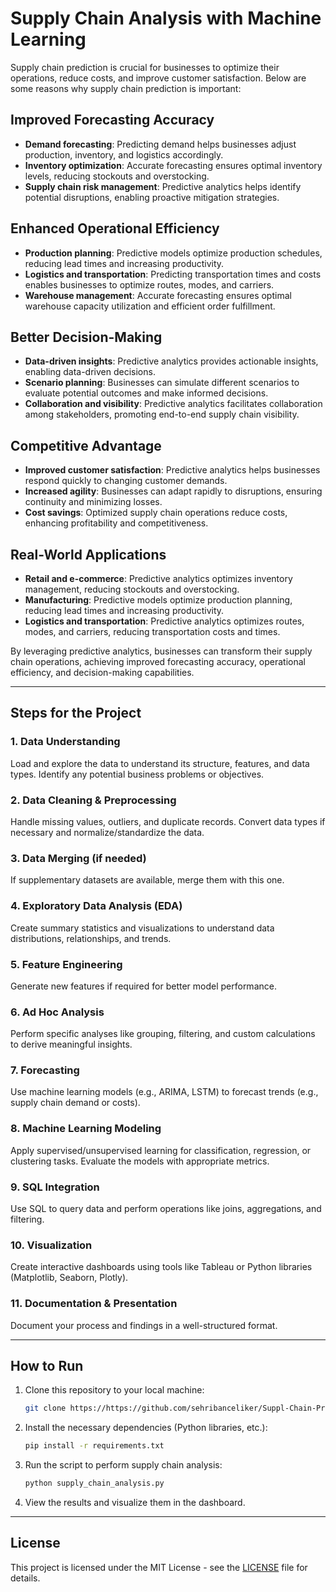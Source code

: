 # Supply Chain Analysis with Machine Learning

Supply chain prediction is crucial for businesses to optimize their operations, reduce costs, and improve customer satisfaction. Below are some reasons why supply chain prediction is important:

## Improved Forecasting Accuracy

- **Demand forecasting**: Predicting demand helps businesses adjust production, inventory, and logistics accordingly.
- **Inventory optimization**: Accurate forecasting ensures optimal inventory levels, reducing stockouts and overstocking.
- **Supply chain risk management**: Predictive analytics helps identify potential disruptions, enabling proactive mitigation strategies.

## Enhanced Operational Efficiency

- **Production planning**: Predictive models optimize production schedules, reducing lead times and increasing productivity.
- **Logistics and transportation**: Predicting transportation times and costs enables businesses to optimize routes, modes, and carriers.
- **Warehouse management**: Accurate forecasting ensures optimal warehouse capacity utilization and efficient order fulfillment.

## Better Decision-Making

- **Data-driven insights**: Predictive analytics provides actionable insights, enabling data-driven decisions.
- **Scenario planning**: Businesses can simulate different scenarios to evaluate potential outcomes and make informed decisions.
- **Collaboration and visibility**: Predictive analytics facilitates collaboration among stakeholders, promoting end-to-end supply chain visibility.

## Competitive Advantage

- **Improved customer satisfaction**: Predictive analytics helps businesses respond quickly to changing customer demands.
- **Increased agility**: Businesses can adapt rapidly to disruptions, ensuring continuity and minimizing losses.
- **Cost savings**: Optimized supply chain operations reduce costs, enhancing profitability and competitiveness.

## Real-World Applications

- **Retail and e-commerce**: Predictive analytics optimizes inventory management, reducing stockouts and overstocking.
- **Manufacturing**: Predictive models optimize production planning, reducing lead times and increasing productivity.
- **Logistics and transportation**: Predictive analytics optimizes routes, modes, and carriers, reducing transportation costs and times.

By leveraging predictive analytics, businesses can transform their supply chain operations, achieving improved forecasting accuracy, operational efficiency, and decision-making capabilities.

---

## Steps for the Project

### 1. Data Understanding
Load and explore the data to understand its structure, features, and data types. Identify any potential business problems or objectives.

### 2. Data Cleaning & Preprocessing
Handle missing values, outliers, and duplicate records. Convert data types if necessary and normalize/standardize the data.

### 3. Data Merging (if needed)
If supplementary datasets are available, merge them with this one.

### 4. Exploratory Data Analysis (EDA)
Create summary statistics and visualizations to understand data distributions, relationships, and trends.

### 5. Feature Engineering
Generate new features if required for better model performance.

### 6. Ad Hoc Analysis
Perform specific analyses like grouping, filtering, and custom calculations to derive meaningful insights.

### 7. Forecasting
Use machine learning models (e.g., ARIMA, LSTM) to forecast trends (e.g., supply chain demand or costs).

### 8. Machine Learning Modeling
Apply supervised/unsupervised learning for classification, regression, or clustering tasks. Evaluate the models with appropriate metrics.

### 9. SQL Integration
Use SQL to query data and perform operations like joins, aggregations, and filtering.

### 10. Visualization
Create interactive dashboards using tools like Tableau or Python libraries (Matplotlib, Seaborn, Plotly).

### 11. Documentation & Presentation
Document your process and findings in a well-structured format.

---

## How to Run

1. Clone this repository to your local machine:
    ```bash
    git clone https://https://github.com/sehribanceliker/Suppl-Chain-Prediction-Forecasting-Automations-.git
    ```

2. Install the necessary dependencies (Python libraries, etc.):
    ```bash
    pip install -r requirements.txt
    ```

3. Run the script to perform supply chain analysis:
    ```bash
    python supply_chain_analysis.py
    ```

4. View the results and visualize them in the dashboard.

---

## License

This project is licensed under the MIT License - see the [LICENSE](LICENSE) file for details.



